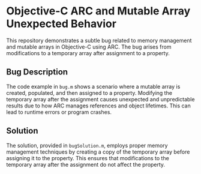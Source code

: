# Objective-C ARC and Mutable Array Unexpected Behavior
This repository demonstrates a subtle bug related to memory management and mutable arrays in Objective-C using ARC.  The bug arises from modifications to a temporary array after assignment to a property.

## Bug Description
The code example in `bug.m` shows a scenario where a mutable array is created, populated, and then assigned to a property.  Modifying the temporary array after the assignment causes unexpected and unpredictable results due to how ARC manages references and object lifetimes. This can lead to runtime errors or program crashes.

## Solution
The solution, provided in `bugSolution.m`, employs proper memory management techniques by creating a copy of the temporary array before assigning it to the property. This ensures that modifications to the temporary array after the assignment do not affect the property.